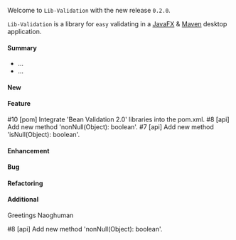 Welcome to `Lib-Validation` with the new release `0.2.0`.

`Lib-Validation` is a library for `easy` validating in a [JavaFX] &amp; [Maven] 
desktop application.



#### Summary
* ...
* ...



#### New



#### Feature
#10 [pom] Integrate 'Bean Validation 2.0' libraries into the pom.xml.
#8 [api] Add new method 'nonNull(Object): boolean'.
#7 [api] Add new method 'isNull(Object): boolean'.



#### Enhancement



#### Bug



#### Refactoring



#### Additional



Greetings
Naoghuman



[//]: # (Issues which will be integrated in this release)
#8 [api] Add new method 'nonNull(Object): boolean'.



[//]: # (Links)
[JavaFX]:http://docs.oracle.com/javase/8/javase-clienttechnologies.htm
[Maven]:http://maven.apache.org/


